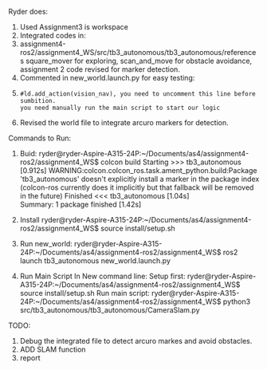 Ryder does:
1. Used Assignment3 is workspace
2. Integrated codes in:
3. assignment4-ros2/assignment4_WS/src/tb3_autonomous/tb3_autonomous/references
    square_mover for exploring, scan_and_move for obstacle avoidance, assignment 2 code revised for marker detection.
4. Commented in new_world.launch.py for easy testing:
5.     #ld.add_action(vision_nav), you need to uncomment this line before sumbition.
       you need manually run the main script to start our logic
6. Revised the world file to integrate arcuro markers for detection.

Commands to Run:
1. Buid:
ryder@ryder-Aspire-A315-24P:~/Documents/as4/assignment4-ros2/assignment4_WS$ colcon build
Starting >>> tb3_autonomous
[0.912s] WARNING:colcon.colcon_ros.task.ament_python.build:Package 'tb3_autonomous' doesn't explicitly install a marker in the package index (colcon-ros currently does it implicitly but that fallback will be removed in the future)
Finished <<< tb3_autonomous [1.04s]          
Summary: 1 package finished [1.42s]

2. Install
ryder@ryder-Aspire-A315-24P:~/Documents/as4/assignment4-ros2/assignment4_WS$ source install/setup.sh 

3. Run new_world:
ryder@ryder-Aspire-A315-24P:~/Documents/as4/assignment4-ros2/assignment4_WS$ ros2 launch tb3_autonomous new_world.launch.py

4. Run Main Script In New command line:
Setup first:
ryder@ryder-Aspire-A315-24P:~/Documents/as4/assignment4-ros2/assignment4_WS$ source install/setup.sh
Run main script:
ryder@ryder-Aspire-A315-24P:~/Documents/as4/assignment4-ros2/assignment4_WS$ python3 src/tb3_autonomous/tb3_autonomous/CameraSlam.py

TODO:
1. Debug the integrated file to detect arcuro markes and avoid obstacles.
2. ADD SLAM function
3. report

